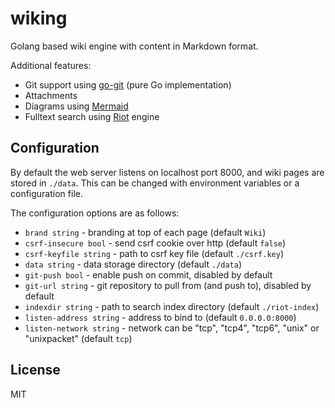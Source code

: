 # wiking

Golang based wiki engine with content in Markdown format.

Additional features:

 - Git support using [go-git](https://github.com/go-git/go-git) (pure Go implementation)
 - Attachments
 - Diagrams using [Mermaid](https://mermaid-js.github.io/mermaid/)
 - Fulltext search using [Riot](https://github.com/go-ego/riot) engine

## Configuration

By default the web server listens on localhost port 8000, and wiki pages are stored in `./data`.
This can be changed with environment variables or a configuration file.

The configuration options are as follows:

 * `brand string` - branding at top of each page (default `Wiki`)
 * `csrf-insecure bool` - send csrf cookie over http (default `false`)
 * `csrf-keyfile string` - path to csrf key file (default `./csrf.key`)
 * `data string` - data storage directory (default `./data`)
 * `git-push bool` - enable push on commit, disabled by default
 * `git-url string` - git repository to pull from (and push to), disabled by default
 * `indexdir string` - path to search index directory (default `./riot-index`)
 * `listen-address string` - address to bind to (default `0.0.0.0:8000`)
 * `listen-network string` - network can be "tcp", "tcp4", "tcp6", "unix" or "unixpacket" (default `tcp`)

## License

MIT
